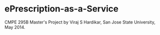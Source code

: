 ePrescription-as-a-Service
==========================
CMPE 295B Master's Project
by 
Viraj S Hardikar,
San Jose State University,
May 2014.

